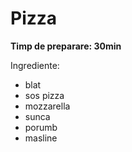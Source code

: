 # Pizza

**Timp de preparare: 30min**

Ingrediente:
 - blat 
 - sos pizza
 - mozzarella
 - sunca
 - porumb
 - masline